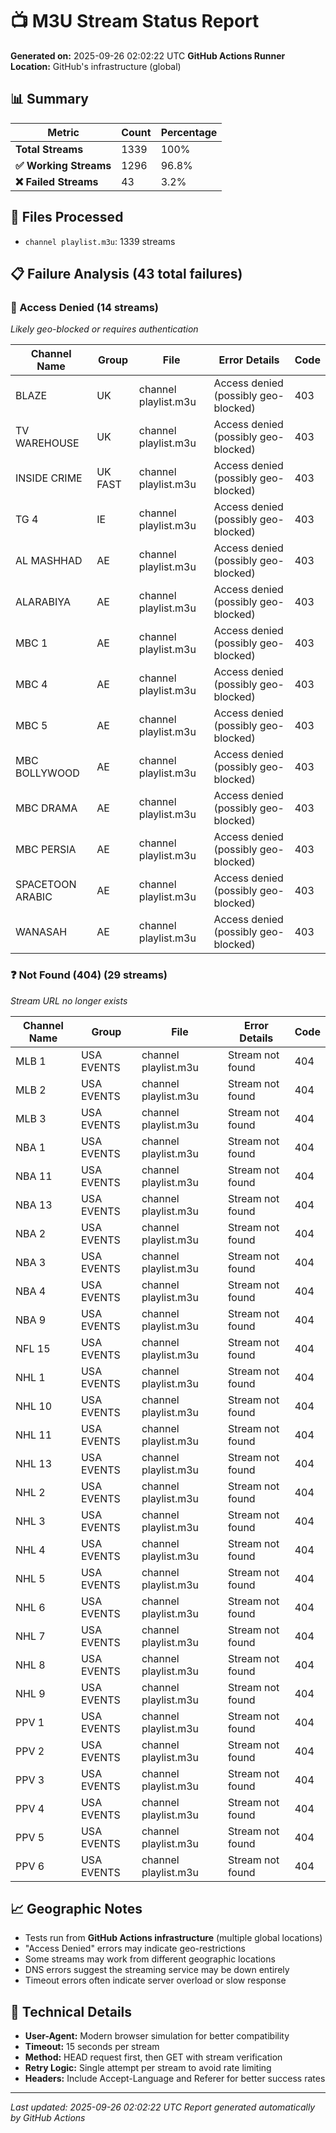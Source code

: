 # 📺 M3U Stream Status Report

**Generated on:** 2025-09-26 02:02:22 UTC
**GitHub Actions Runner Location:** GitHub's infrastructure (global)

## 📊 Summary

| Metric | Count | Percentage |
|--------|-------|------------|
| **Total Streams** | 1339 | 100% |
| **✅ Working Streams** | 1296 | 96.8% |
| **❌ Failed Streams** | 43 | 3.2% |

## 📁 Files Processed

- `channel playlist.m3u`: 1339 streams

## 📋 Failure Analysis (43 total failures)

### 🚫 Access Denied (14 streams)
*Likely geo-blocked or requires authentication*

| Channel Name | Group | File | Error Details | Code |
|-------------|-------|------|---------------|------|
| BLAZE | UK | channel playlist.m3u | Access denied (possibly geo-blocked) | 403 |
| TV WAREHOUSE | UK | channel playlist.m3u | Access denied (possibly geo-blocked) | 403 |
| INSIDE CRIME | UK FAST | channel playlist.m3u | Access denied (possibly geo-blocked) | 403 |
| TG 4 | IE | channel playlist.m3u | Access denied (possibly geo-blocked) | 403 |
| AL MASHHAD | AE | channel playlist.m3u | Access denied (possibly geo-blocked) | 403 |
| ALARABIYA | AE | channel playlist.m3u | Access denied (possibly geo-blocked) | 403 |
| MBC 1 | AE | channel playlist.m3u | Access denied (possibly geo-blocked) | 403 |
| MBC 4 | AE | channel playlist.m3u | Access denied (possibly geo-blocked) | 403 |
| MBC 5 | AE | channel playlist.m3u | Access denied (possibly geo-blocked) | 403 |
| MBC BOLLYWOOD | AE | channel playlist.m3u | Access denied (possibly geo-blocked) | 403 |
| MBC DRAMA | AE | channel playlist.m3u | Access denied (possibly geo-blocked) | 403 |
| MBC PERSIA | AE | channel playlist.m3u | Access denied (possibly geo-blocked) | 403 |
| SPACETOON ARABIC | AE | channel playlist.m3u | Access denied (possibly geo-blocked) | 403 |
| WANASAH | AE | channel playlist.m3u | Access denied (possibly geo-blocked) | 403 |

### ❓ Not Found (404) (29 streams)
*Stream URL no longer exists*

| Channel Name | Group | File | Error Details | Code |
|-------------|-------|------|---------------|------|
| MLB 1 | USA EVENTS | channel playlist.m3u | Stream not found | 404 |
| MLB 2 | USA EVENTS | channel playlist.m3u | Stream not found | 404 |
| MLB 3 | USA EVENTS | channel playlist.m3u | Stream not found | 404 |
| NBA 1 | USA EVENTS | channel playlist.m3u | Stream not found | 404 |
| NBA 11 | USA EVENTS | channel playlist.m3u | Stream not found | 404 |
| NBA 13 | USA EVENTS | channel playlist.m3u | Stream not found | 404 |
| NBA 2 | USA EVENTS | channel playlist.m3u | Stream not found | 404 |
| NBA 3 | USA EVENTS | channel playlist.m3u | Stream not found | 404 |
| NBA 4 | USA EVENTS | channel playlist.m3u | Stream not found | 404 |
| NBA 9 | USA EVENTS | channel playlist.m3u | Stream not found | 404 |
| NFL 15 | USA EVENTS | channel playlist.m3u | Stream not found | 404 |
| NHL 1 | USA EVENTS | channel playlist.m3u | Stream not found | 404 |
| NHL 10 | USA EVENTS | channel playlist.m3u | Stream not found | 404 |
| NHL 11 | USA EVENTS | channel playlist.m3u | Stream not found | 404 |
| NHL 13 | USA EVENTS | channel playlist.m3u | Stream not found | 404 |
| NHL 2 | USA EVENTS | channel playlist.m3u | Stream not found | 404 |
| NHL 3 | USA EVENTS | channel playlist.m3u | Stream not found | 404 |
| NHL 4 | USA EVENTS | channel playlist.m3u | Stream not found | 404 |
| NHL 5 | USA EVENTS | channel playlist.m3u | Stream not found | 404 |
| NHL 6 | USA EVENTS | channel playlist.m3u | Stream not found | 404 |
| NHL 7 | USA EVENTS | channel playlist.m3u | Stream not found | 404 |
| NHL 8 | USA EVENTS | channel playlist.m3u | Stream not found | 404 |
| NHL 9 | USA EVENTS | channel playlist.m3u | Stream not found | 404 |
| PPV 1 | USA EVENTS | channel playlist.m3u | Stream not found | 404 |
| PPV 2 | USA EVENTS | channel playlist.m3u | Stream not found | 404 |
| PPV 3 | USA EVENTS | channel playlist.m3u | Stream not found | 404 |
| PPV 4 | USA EVENTS | channel playlist.m3u | Stream not found | 404 |
| PPV 5 | USA EVENTS | channel playlist.m3u | Stream not found | 404 |
| PPV 6 | USA EVENTS | channel playlist.m3u | Stream not found | 404 |


## 📈 Geographic Notes

- Tests run from **GitHub Actions infrastructure** (multiple global locations)
- "Access Denied" errors may indicate geo-restrictions
- Some streams may work from different geographic locations
- DNS errors suggest the streaming service may be down entirely
- Timeout errors often indicate server overload or slow response

## 📝 Technical Details

- **User-Agent:** Modern browser simulation for better compatibility
- **Timeout:** 15 seconds per stream
- **Method:** HEAD request first, then GET with stream verification
- **Retry Logic:** Single attempt per stream to avoid rate limiting
- **Headers:** Include Accept-Language and Referer for better success rates

---
*Last updated: 2025-09-26 02:02:22 UTC*
*Report generated automatically by GitHub Actions*

